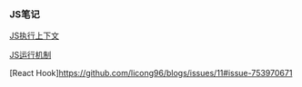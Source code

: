 ### JS笔记

[JS执行上下文](https://github.com/licong96/blogs/issues/9)

[JS运行机制](https://github.com/licong96/blogs/issues/8#issue-745391195)

[React Hook]https://github.com/licong96/blogs/issues/11#issue-753970671
